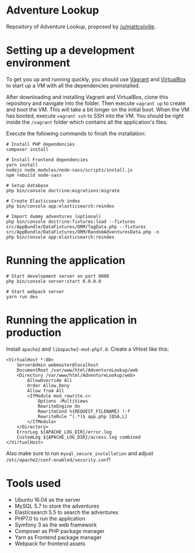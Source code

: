 # Adventure Lookup

Repository of Adventure Lookup, proposed by [/u/mattcolville](https://www.reddit.com/user/mattcolville).

# Setting up a development environment

To get you up and running quickly, you should use [Vagrant](https://vagrantup.com) and [VirtualBox](https://virtualbox.org) to start up a VM with all the dependencies preinstalled.

After downloading and installing Vagrant and VirtualBox, clone this repository and navigate into the folder. Then execute `vagrant up` to create and boot the VM. This will take a bit longer on the initial boot. When the VM has booted, execute `vagrant ssh` to SSH into the VM. You should be right inside the `/vagrant` folder which contains all the application's files.

Execute the following commands to finish the installation:
```
# Install PHP dependencies
composer install

# Install Frontend dependencies
yarn install
nodejs node_modules/node-sass/scripts/install.js
npm rebuild node-sass

# Setup database
php bin/console doctrine:migrations:migrate

# Create Elasticsearch index
php bin/console app:elasticsearch:reindex

# Import dummy adventures (optional)
php bin/console doctrine:fixtures:load --fixtures src/AppBundle/DataFixtures/ORM/TagData.php --fixtures src/AppBundle/DataFixtures/ORM/RandomAdventuresData.php -n
php bin/console app:elasticsearch:reindex
```

# Running the application

```
# Start development server on port 8000
php bin/console server:start 0.0.0.0

# Start webpack server
yarn run dev
```

# Running the application in production

Install `apache2` and `libapache2-mod-php7.0`. Create a VHost like this:
```
<VirtualHost *:80>
    ServerAdmin webmaster@localhost
    DocumentRoot /var/www/html/AdventureLookup/web
    <Directory /var/www/html/AdventureLookup/web>
        AllowOverride All
        Order Allow,Deny
        Allow from All
        <IfModule mod_rewrite.c>
            Options -MultiViews
            RewriteEngine On
            RewriteCond %{REQUEST_FILENAME} !-f
            RewriteRule ^(.*)$ app.php [QSA,L]
        </IfModule>
    </Directory>
    ErrorLog ${APACHE_LOG_DIR}/error.log
    CustomLog ${APACHE_LOG_DIR}/access.log combined
</VirtualHost>
```

Also make sure to run `mysql_secure_installation` and adjust `/etc/apache2/conf-enabled/security.conf`!

# Tools used

- Ubuntu 16.04 as the server
- MySQL 5.7 to store the adventures
- Elasticsearch 5.5 to search the adventures
- PHP7.0 to run the application
- Symfony 3 as the web framework
- Composer as PHP package manager
- Yarn as Frontend package manager
- Webpack for frontend assets